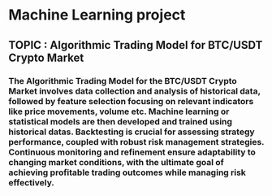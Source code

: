 
<h1>Machine Learning project</h1>
<h2>TOPIC : Algorithmic Trading Model for BTC/USDT Crypto Market</h2>

<h3>The Algorithmic Trading Model for the BTC/USDT Crypto Market involves data collection and analysis of historical data, followed by feature selection focusing on relevant indicators like price movements, volume etc. Machine learning or statistical models are then developed and trained using historical datas. Backtesting is crucial for assessing strategy performance, coupled with robust risk management strategies.
  Continuous monitoring and refinement ensure adaptability to changing market conditions, with the ultimate goal of achieving profitable trading outcomes while managing risk effectively.</h3>
